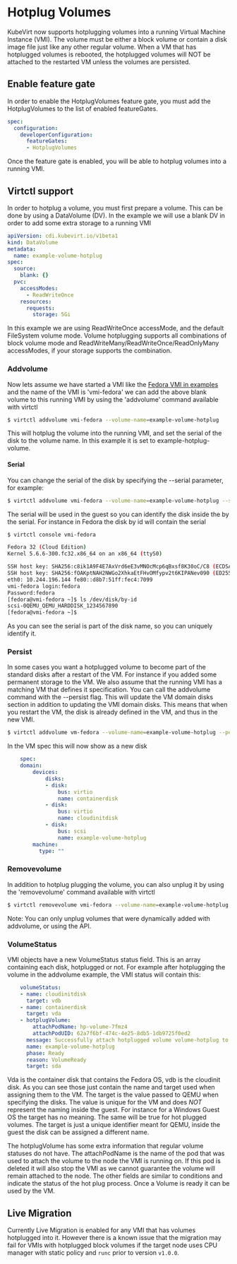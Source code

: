 # Hotplug Volumes

KubeVirt now supports hotplugging volumes into a running Virtual Machine Instance (VMI). The volume must be either a block volume or contain a disk image file just like any other regular volume. When a VM that has hotplugged volumes is rebooted, the hotplugged volumes will NOT be attached to the restarted VM unless the volumes are persisted.

## Enable feature gate

In order to enable the HotplugVolumes feature gate, you must add the HotplugVolumes to the list of enabled featureGates.

```yaml
spec:
  configuration:
    developerConfiguration:
      featureGates:
      - HotplugVolumes
```

Once the feature gate is enabled, you will be able to hotplug volumes into a running VMI.

## Virtctl support

In order to hotplug a volume, you must first prepare a volume. This can be done by using a DataVolume (DV). In the example we will use a blank DV in order to add some extra storage to a running VMI

```yaml
apiVersion: cdi.kubevirt.io/v1beta1
kind: DataVolume
metadata:
  name: example-volume-hotplug
spec:
  source:
    blank: {}
  pvc:
    accessModes:
      - ReadWriteOnce
    resources:
      requests:
        storage: 5Gi
```
In this example we are using ReadWriteOnce accessMode, and the default FileSystem volume mode. Volume hotplugging supports all combinations of block volume mode and ReadWriteMany/ReadWriteOnce/ReadOnlyMany accessModes, if your storage supports the combination.

### Addvolume

Now lets assume we have started a VMI like the [Fedora VMI in examples](examples/vmi-fedora.yaml) and the name of the VMI is 'vmi-fedora' we can add the above blank volume to this running VMI by using the 'addvolume' command  available with virtctl

```bash
$ virtctl addvolume vmi-fedora --volume-name=example-volume-hotplug
```

This will hotplug the volume into the running VMI, and set the serial of the disk to the volume name. In this example it is set to example-hotplug-volume.

#### Serial
You can change the serial of the disk by specifying the --serial parameter, for example:
```bash
$ virtctl addvolume vmi-fedora --volume-name=example-volume-hotplug --serial=1234567890
```

The serial will be used in the guest so you can identify the disk inside the by the serial. For instance in Fedora the disk by id will contain the serial
```bash
$ virtctl console vmi-fedora

Fedora 32 (Cloud Edition)
Kernel 5.6.6-300.fc32.x86_64 on an x86_64 (ttyS0)

SSH host key: SHA256:c8ik1A9F4E7AxVrd6eE3vMNOcMcp6qBxsf8K30oC/C8 (ECDSA)
SSH host key: SHA256:fOAKptNAH2NWGo2XhkaEtFHvOMfypv2t6KIPANev090 (ED25519)
eth0: 10.244.196.144 fe80::d8b7:51ff:fec4:7099
vmi-fedora login:fedora
Password:fedora
[fedora@vmi-fedora ~]$ ls /dev/disk/by-id
scsi-0QEMU_QEMU_HARDDISK_1234567890
[fedora@vmi-fedora ~]$ 
```
As you can see the serial is part of the disk name, so you can uniquely identify it.

### Persist
In some cases you want a hotplugged volume to become part of the standard disks after a restart of the VM. For instance if you added some permanent storage to the VM. We also assume that the running VMI has a matching VM that defines it specification. You can call the addvolume command with the --persist flag. This will update the VM domain disks section in addition to updating the VMI domain disks. This means that when you restart the VM, the disk is already defined in the VM, and thus in the new VMI.

```bash
$ virtctl addvolume vm-fedora --volume-name=example-volume-hotplug --persist
```

In the VM spec this will now show as a new disk
```yaml
    spec:
    domain:
        devices:
            disks:
            - disk:
                bus: virtio
                name: containerdisk
            - disk:
                bus: virtio
                name: cloudinitdisk
            - disk:
                bus: scsi
                name: example-volume-hotplug
        machine:
          type: ""
```

### Removevolume
In addition to hotplug plugging the volume, you can also unplug it by using the 'removevolume' command available with virtctl
```bash
$ virtctl removevolume vmi-fedora --volume-name=example-volume-hotplug
```
Note: You can only unplug volumes that were dynamically added with addvolume, or using the API.

### VolumeStatus
VMI objects have a new VolumeStatus status field. This is an array containing each disk, hotplugged or not. For example after hotplugging the volume in the addvolume example, the VMI status will contain this:
```yaml
    volumeStatus:
    - name: cloudinitdisk
      target: vdb
    - name: containerdisk
      target: vda
    - hotplugVolume:
        attachPodName: hp-volume-7fmz4
        attachPodUID: 62a7f6bf-474c-4e25-8db5-1db9725f0ed2
      message: Successfully attach hotplugged volume volume-hotplug to VM
      name: example-volume-hotplug
      phase: Ready
      reason: VolumeReady
      target: sda
```
Vda is the container disk that contains the Fedora OS, vdb is the cloudinit disk. As you can see those just contain the name and target used when assigning them to the VM. The target is the value passed to QEMU when specifying the disks. The value is unique for the VM and does *NOT* represent the naming inside the guest. For instance for a Windows Guest OS the target has no meaning. The same will be true for hot plugged volumes. The target is just a unique identifier meant for QEMU, inside the guest the disk can be assigned a different name.

The hotplugVolume has some extra information that regular volume statuses do not have. The attachPodName is the name of the pod that was used to attach the volume to the node the VMI is running on. If this pod is deleted it will also stop the VMI as we cannot guarantee the volume will remain attached to the node. The other fields are similar to conditions and indicate the status of the hot plug process. Once a Volume is ready it can be used by the VM.

## Live Migration
Currently Live Migration is enabled for any VMI that has volumes hotplugged into it. However there is a known issue that the migration may fail for VMIs with hotplugged block volumes if the target node uses CPU manager with static policy and `runc` prior to version `v1.0.0`.
